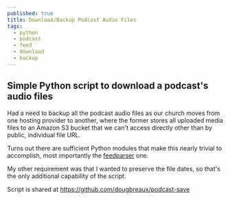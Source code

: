 ```yaml
---
published: true
title: Download/Backup Podcast Audio Files
tags:
  - python
  - podcast
  - feed
  - download
  - backup
---
```

## Simple Python script to download a podcast's audio files

Had a need to backup all the podcast audio files as our church moves from one hosting provider to another, where the former stores all uploaded media files to an Amazon S3 bucket that we can't access directly other than by public, individual file URL.

Turns out there are sufficient Python modules that make this nearly trivial to accomplish, most importantly the [feedparser](https://pypi.org/project/feedparser/) one.

My other requirement was that I wanted to preserve the file dates, so that's the only additional capability of the script.

Script is shared at https://github.com/dougbreaux/podcast-save
